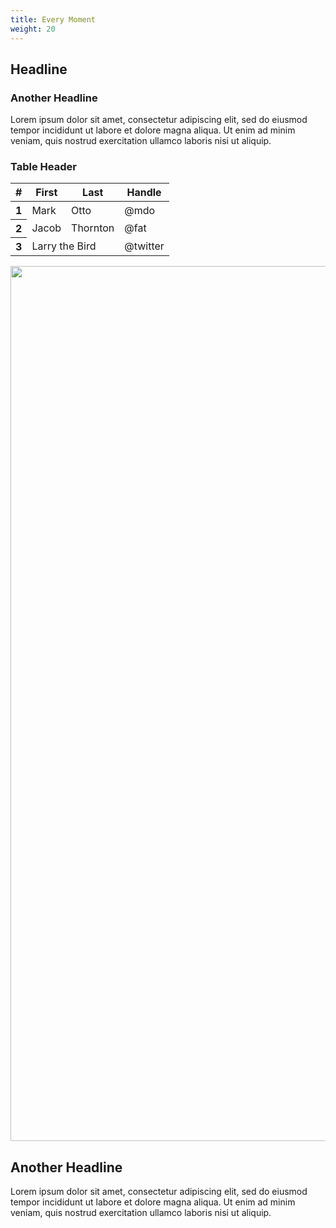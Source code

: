 ```yaml
---
title: Every Moment
weight: 20
---
```


<main class="pb-8 pt-6 position-relative d-none">
  <div class="container position-relative">
    <div class="bg-light border border-dark-subtle border-1 wvu-shadow-hard-dark">
      <div class="row">
        <div class="col-xl-12">
          <div class="p-5">
            <h2 class="oliviar-black text-wvu-blue display-5 text-uppercase mb-5">
              Headline
            </h2>
            <h3 class="text-wvu-blue wvu-text-letter-spacing-lg wvu-shout">Another Headline</h3>
            <p>Lorem ipsum dolor sit amet, consectetur adipiscing elit, sed do eiusmod tempor incididunt ut labore et dolore magna aliqua. Ut enim ad minim veniam, quis nostrud exercitation ullamco laboris nisi ut aliquip.</p>
            <div class="wvu-container-box-skewed wvu-container-box-skewed-2 wvu-container-box-skewed-wvu-accent--blue text-white p-4 pt-5 w-100 wvu-shadow-hard-dark">
              <div class="position-relative">
                <h3 class="wvu-shout">Table Header</h3>
                <table class="">
                  <thead>
                    <tr>
                      <th scope="col">#</th>
                      <th scope="col">First</th>
                      <th scope="col">Last</th>
                      <th scope="col">Handle</th>
                    </tr>
                  </thead>
                  <tbody>
                    <tr>
                      <th scope="row">1</th>
                      <td>Mark</td>
                      <td>Otto</td>
                      <td>@mdo</td>
                    </tr>
                    <tr>
                      <th scope="row">2</th>
                      <td>Jacob</td>
                      <td>Thornton</td>
                      <td>@fat</td>
                    </tr>
                    <tr>
                      <th scope="row">3</th>
                      <td colspan="2">Larry the Bird</td>
                      <td>@twitter</td>
                    </tr>
                  </tbody>
                </table>
              </div>
            </div>
          </div>
        </div>
        <div class="col-xl-12 mx-0 px-0 position-relative">
          <div class="h-100">
            <div class="wvu-bg-img">
            <img class="img-fluid object-fit-cover w-100" width="2100px" height="1400px"  src="/img/17.jpg" style="object-position: center;" />
          </div>
          <div class="p-5 position-relative text-white">
            <h2 class="oliviar-black wvu-text-gradient wvu-gradient-sunset-gold h1 text-uppercase d-inline-block">
              <span class="d-block wvu-gradient-sunset-gold ms-n5 mb-3" style="height: 2px; width: 200px;"></span>
              Another Headline
            </h2>
            <p class="wvu-p-max-width">Lorem ipsum dolor sit amet, consectetur adipiscing elit, sed do eiusmod tempor incididunt ut labore et dolore magna aliqua. Ut enim ad minim veniam, quis nostrud exercitation ullamco laboris nisi ut aliquip.</p>
          </div>
        </div>
      </div>
    </div>
  </div>
</main>